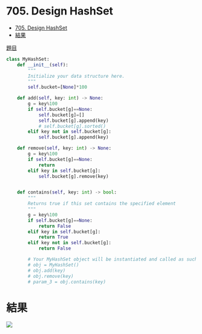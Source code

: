 # 705. Design HashSet
<!-- TOC START min:1 max:3 link:true asterisk:false update:true -->
- [705. Design HashSet](#705-design-hashset)
- [結果](#結果)
<!-- TOC END -->


[題目](https://leetcode.com/problems/design-hashset/)
```python
class MyHashSet:
    def __init__(self):
        """
        Initialize your data structure here.
        """
        self.bucket=[None]*100

    def add(self, key: int) -> None:
        g = key%100
        if self.bucket[g]==None:
            self.bucket[g]=[]
            self.bucket[g].append(key)
            # self.bucket[g].sorted()
        elif key not in self.bucket[g]:
            self.bucket[g].append(key)

    def remove(self, key: int) -> None:
        g = key%100
        if self.bucket[g]==None:
            return
        elif key in self.bucket[g]:
            self.bucket[g].remove(key)


    def contains(self, key: int) -> bool:
        """
        Returns true if this set contains the specified element
        """
        g = key%100
        if self.bucket[g]==None:
            return False
        elif key in self.bucket[g]:
            return True
        elif key not in self.bucket[g]:
            return False

        # Your MyHashSet object will be instantiated and called as such:
        # obj = MyHashSet()
        # obj.add(key)
        # obj.remove(key)
        # param_3 = obj.contains(key)
```
# 結果
![](https://i.imgur.com/JeGShyx.png)
